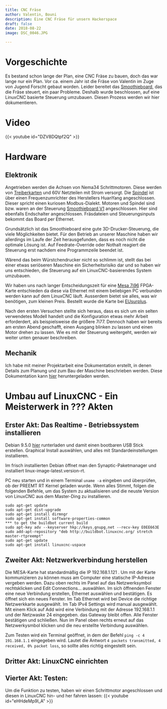 ```yaml
---
title: CNC Fräse
author: Valentin, Bouni
description: Eine CNC Fräse für unsern Hackerspace
draft: false
date: 2018-08-22
image: DSC_0046.JPG

---
```


# Vorgeschichte

Es bestand schon lange der Plan, eine CNC Fräse zu bauen, doch das war lange nur ein Plan.
Vor ca. einem Jahr ist die Fräse von Valentin im Zuge von Jugend Forscht gebaut worden.
Leider bereitet das [Smoothieboard](http://smoothieware.org/smoothieboard), das die Fräse steuert, ein paar Probleme.
Deshalb wurde beschlossen, auf eine LinuxCNC basierte Steuerung umzubauen. 
Diesen Prozess werden wir hier dokumentieren.

# Video
{{< youtube id="DZV8DQtpf2Q" >}}


# Hardware

## Elektronik

Angetrieben werden die Achsen von Nema34 Schrittmotoren. Diese werden von [Treiberkarten]() und 60V Netzteilen mit Strom versorgt. Die [Spindel](http://cnc.a-ueberbach.de/spindle/alles-ueber-die-22kw-chinaspindel/) ist über einen Frequenzumrichter des Herstellers HuanYang angeschlossen. Dieser spricht einen kuriosen Modbus-Dialekt. Motoren und Spindel sind bzw. waren an der Steuerung [Smoothieboard V1](http://smoothieware.org/smoothieboard) angeschlossen. Hier sind ebenfalls Endschalter angeschlossen. Fräsdateien und Steuerungsinputs bekommt das Board per Ethernet.

Grundsätzlich ist das Smoothieboard eine gute 3D-Drucker-Steuerung, die viele Möglichkeiten bietet. Für den Betrieb an unserer Maschine haben wir allerdings im Laufe der Zeit herausgefunden, dass es noch nicht die optimale Lösung ist. Auf Feedrate-Override oder Nothalt reagiert die Steuerung erst nachdem eine Programmzeile beendet ist.

Wärend das beim Würstchendrucker nicht so schlimm ist, stellt das bei einer etwas seriöseren Maschine ein Sicherheitsrisiko dar und so haben wir uns entschieden, die Steuerung auf ein LinuxCNC-basierendes System umzubauen.

Wir haben uns nach langer Entscheidungszeit für eine [Mesa 7i96](http://store.mesanet.com/index.php?route=product/product&product_id=311) FPGA-Karte entschieden da diese via Ethernet mit einem beliebigen PC verbunden werden kann auf dem LinuxCNC läuft. Ausserdem bietet sie alles, was wir benötigen, zum kleinen Preis. Bestellt wurde die Karte bei [EUsurplus](http://eusurplus.com).

Nach den ersten Versuchen stellte sich heraus, dass es sich um ein selten verwendetes Modell handelt und die Konfiguration etwas mehr Arbeit erforderdert, als beispielsweise die größere 7i77. Dennoch haben wir bereits am ersten Abend geschafft, einen Ausgang blinken zu lassen und einen Motor drehen zu lassen. Wie es mit der Steuerung weitergeht, werden wir weiter unten genauer beschreiben.

## Mechanik

Ich habe mit meiner Projektarbeit eine Dokumentation erstellt, in denen Details zum Planung und zum Bau der Maschine beschrieben werden. Diese Dokumentation kann [hier](https://github.com/reaktor23/website/raw/master/content/projects/cncmill/Seminarkursarbeit_f%C3%BCr_R23.pdf) heruntergeladen werden.

# Umbau auf LinuxCNC - Ein Meisterwerk in ??? Akten

## Erster Akt: Das Realtime - Betriebssystem installieren
Debian 9.5.0 [hier](https://cdimage.debian.org/cdimage/unofficial/non-free/cd-including-firmware/9.5.0+nonfree/amd64/iso-cd/firmware-9.5.0-amd64-netinst.iso) runterladen und damit einen bootbaren USB Stick erstellen. Graphical Install auswählen, und alles mit Standardeinstellungen installieren.

Im frisch installierten Debian öffnet man den Synaptic-Paketmanager und installiert linux-image-latest.version-rt. 

PC neu starten und in einem Terminal `uname -a` eingeben und überprüfen, ob der PREEMT RT Kernel geladen wurde.
Wenn alles Stimmt, folgen die folgenden Befehle, um das System zu aktualisieren und die neuste Version von LinuxCNC aus dem Master-Ding zu installieren.

```
sudo apt-get update
sudo apt-get dist-upgrade
sudo apt-get install dirmngr
sudo apt-get install software-properties-common
*** to get the buildbot current build
sudo apt-key adv --keyserver hkp://keys.gnupg.net --recv-key E0EE663E
sudo add-apt-repository "deb http://buildbot.linuxcnc.org/ stretch master-rtpreempt"
sudo apt-get update
sudo apt-get install linuxcnc-uspace
```

## Zweiter Akt: Netzwerkverbindung herstellen

Die MESA-Karte hat standardmäßig die IP 192.168.1.121 . Um mit der Karte kommunizieren zu können muss am Computer eine statische IP-Adresse vergeben werden. Dazu oben rechts im Panel auf das Netzwerksymbol rechtsklicken und Edit Connections... auswählen. Im sich öffnenden Fenster eine neue Verbindung erstellen, Èthernet auswählen und bestätigen. Es öffnet sich ein neues Fenster. Im Tab Ethernet wird bei Device die richtige Netzwerkkarte ausgewählt. Im Tab IPv4 Settings wird manual ausgewählt. Mit einem Klick auf Add wird eine Verbindung mit der Adresse 192.168.1.1 und der Netzwaske 24 eingegeben. das Gateway bleibt offen. Alle Fenster bestätigen und schließen. Nun im Panel oben rechts erneut auf das Netzwerkysmbol klicken und die neu erstellte Verbindung auswählen.

Zum Testen wird ein Terminal geöffnet, in dem der Befehl `ping -c 4 191.168.1.1` eingegeben wird. Lautet die Antwort `4 packets transmitted, 4 received, 0% packet loss`, so sollte alles richtig eingestellt sein.

## Dritter Akt: LinuxCNC einrichten

## Vierter Akt: Testen:

Um die Funktion zu testen, haben wir einen Schrittmotor angeschlossen und diesen in LinuxCNC hin- und her fahren lassen:
{{< youtube id="eHHdeMp9l_A" >}}
